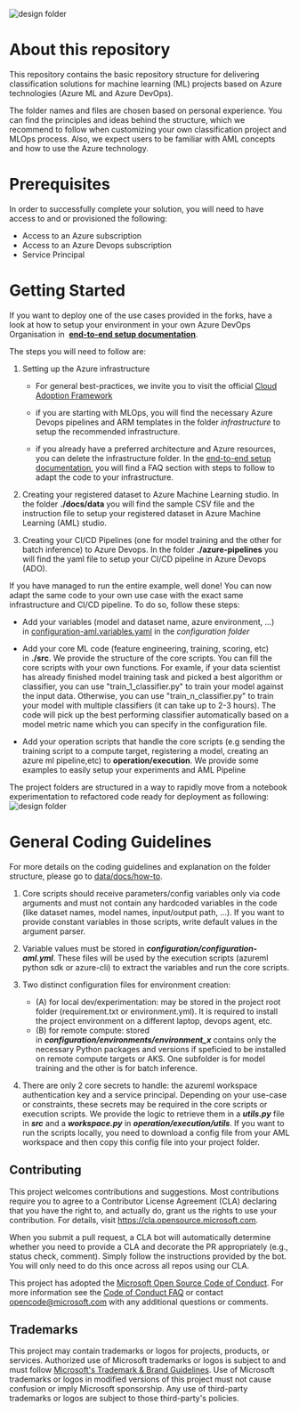 ![design folder](https://github.com/microsoft/dstoolkit-classification-solution-accelerator/blob/main/docs/media/Banner_Classification_SA.png)

About this repository
============================================================================================================================================

This repository contains the basic repository structure for delivering classification solutions for machine learning (ML) projects based on Azure technologies (Azure ML and Azure DevOps).

The folder names and files are chosen based on personal experience. You can find the principles and ideas behind the structure, which we recommend to follow when customizing your own classification project and MLOps process. Also, we expect users to be familiar with AML concepts and how to use the Azure technology.

Prerequisites
============================================================================================================================

In order to successfully complete your solution, you will need to have access to and or provisioned the following:

-   Access to an Azure subscription
-   Access to an Azure Devops subscription
-   Service Principal

Getting Started
================================================================================================================================

If you want to deploy one of the use cases provided in the forks, have a look at how to setup your environment in your own Azure DevOps Organisation in  **[end-to-end setup documentation](https://dev.azure.com/DAISolutions/End-to-End%20Machine%20Learning/_git/Classification?path=%2Fdocs%2Fhow-to%2FEndToEndSetup.md&version=GBmain)**.

The steps you will need to follow are:

1.  Setting up the Azure infrastructure

    -   For general best-practices, we invite you to visit the official [Cloud Adoption Framework](https://docs.microsoft.com/en-us/azure/cloud-adoption-framework/ready/azure-best-practices/ai-machine-learning-resource-organization?branch=pr-en-us-1541) 

    -   if you are starting with MLOps, you will find the necessary Azure Devops pipelines and ARM templates in the folder *infrastructure* to setup the recommended infrastructure.

    -   if you already have a preferred architecture and Azure resources, you can delete the infrastructure folder. In the [end-to-end setup documentation](https://dev.azure.com/DAISolutions/End-to-End%20Machine%20Learning/_git/Classification?path=%2Fdocs%2Fhow-to%2FEndToEndSetup.md&version=GBmain), you will find a FAQ section with steps to follow to adapt the code to your infrastructure.

2.  Creating your registered dataset to Azure Machine Learning studio. In the folder **./docs/data** you will find the sample CSV file and the instruction file to setup your registered dataset in Azure Machine Learning (AML) studio.

3.  Creating your CI/CD Pipelines (one for model training and the other for batch inference) to Azure Devops. In the folder **./azure-pipelines** you will find the yaml file to setup your CI/CD pipeline in Azure Devops (ADO).

If you have managed to run the entire example, well done! You can now adapt the same code to your own use case with the exact same infrastructure and CI/CD pipeline. To do so, follow these steps:

-   Add your variables (model and dataset name, azure environment, ...) in [configuration-aml.variables.yaml](https://dev.azure.com/DAISolutions/End-to-End%20Machine%20Learning/_git/Classification?path=%2Fconfiguration%2Fconfiguration-aml.variables.yml&version=GBmain) in the *configuration folder*

-   Add your core ML code (feature engineering, training, scoring, etc) in **./src**. We provide the structure of the core scripts. You can fill the core scripts with your own functions. For examle, if your data scientist has already finished model training task and picked a best algorithm or classifier, you can use "train_1_classifier.py" to train your model against the input data. Otherwise, you can use "train_n_classifier.py" to train your model with multiple classifiers (it can take up to 2-3 hours). The code will pick up the best performing classifier automatically based on a model metric name which you can specify in the configuration file.

-   Add your operation scripts that handle the core scripts (e.g sending the training script to a compute target, registering a model, creating an azure ml pipeline,etc) to **operation/execution**. We provide some examples to easily setup your experiments and AML Pipeline

The project folders are structured in a way to rapidly move from a notebook experimentation to refactored code ready for deployment as following: ![design folder](https://github.com/microsoft/dstoolkit-classification-solution-accelerator/blob/main/docs/media/items.png)

General Coding Guidelines
====================================================================================================================================================

For more details on the coding guidelines and explanation on the folder structure, please go to [data/docs/how-to](https://dev.azure.com/DAISolutions/End-to-End%20Machine%20Learning/_git/Classification?path=%2Fdocs%2Fhow-to%2FTemplateDocumentation.md&version=GBmain).

1.  Core scripts should receive parameters/config variables only via code arguments and must not contain any hardcoded variables in the code (like dataset names, model names, input/output path, ...). If you want to provide constant variables in those scripts, write default values in the argument parser.

2.  Variable values must be stored in ***configuration/configuration-aml.yml***. These files will be used by the execution scripts (azureml python sdk or azure-cli) to extract the variables and run the core scripts.

3.  Two distinct configuration files for environment creation:

    -   (A) for local dev/experimentation: may be stored in the project root folder (requirement.txt or environment.yml). It is required to install the project environment on a different laptop, devops agent, etc.
    -   (B) for remote compute: stored in ***configuration/environments/environment_x*** contains only the necessary Python packages and versions if speficied to be installed on remote compute targets or AKS. One subfolder is for model training and the other is for batch inference.
4.  There are only 2 core secrets to handle: the azureml workspace authentication key and a service principal. Depending on your use-case or constraints, these secrets may be required in the core scripts or execution scripts. We provide the logic to retrieve them in a ***utils.py*** file in ***src*** and a ***workspace.py*** in ***operation/execution/utils***. If you want to run the scripts locally, you need to download a config file from your AML workspace and then copy this config file into your project folder.

## Contributing

This project welcomes contributions and suggestions.  Most contributions require you to agree to a
Contributor License Agreement (CLA) declaring that you have the right to, and actually do, grant us
the rights to use your contribution. For details, visit https://cla.opensource.microsoft.com.

When you submit a pull request, a CLA bot will automatically determine whether you need to provide
a CLA and decorate the PR appropriately (e.g., status check, comment). Simply follow the instructions
provided by the bot. You will only need to do this once across all repos using our CLA.

This project has adopted the [Microsoft Open Source Code of Conduct](https://opensource.microsoft.com/codeofconduct/).
For more information see the [Code of Conduct FAQ](https://opensource.microsoft.com/codeofconduct/faq/) or
contact [opencode@microsoft.com](mailto:opencode@microsoft.com) with any additional questions or comments.

## Trademarks

This project may contain trademarks or logos for projects, products, or services. Authorized use of Microsoft 
trademarks or logos is subject to and must follow 
[Microsoft's Trademark & Brand Guidelines](https://www.microsoft.com/en-us/legal/intellectualproperty/trademarks/usage/general).
Use of Microsoft trademarks or logos in modified versions of this project must not cause confusion or imply Microsoft sponsorship.
Any use of third-party trademarks or logos are subject to those third-party's policies.
